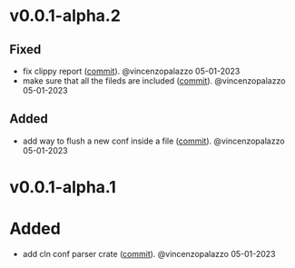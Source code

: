 # v0.0.1-alpha.2

## Fixed
- fix clippy report ([commit](https://github.com/laanwj/cln4rust/commit/198287c1fe4d97abf753d53131454c1551d1e08f)). @vincenzopalazzo 05-01-2023
- make sure that all the fileds are included ([commit](https://github.com/laanwj/cln4rust/commit/ba17e89afedaac97d16c7f713682553669b62d00)). @vincenzopalazzo 05-01-2023

## Added
- add way to flush a new conf inside a file ([commit](https://github.com/laanwj/cln4rust/commit/a0afc65c9c008521ebde50962d08b1871abfd20c)). @vincenzopalazzo 05-01-2023


# v0.0.1-alpha.1

# Added
- add cln conf parser crate ([commit](https://github.com/laanwj/cln4rust/commit/6098b985fae19ccf5c67a2f2dccb397311f10fcc)). @vincenzopalazzo 05-01-2023
